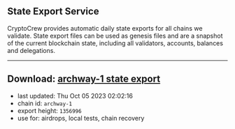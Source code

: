 ## State Export Service
CryptoCrew provides automatic daily state exports for all chains we validate. State export files can be used as genesis files and are a snapshot of the current blockchain state, including all validators, accounts, balances and delegations.

---
**Download: [archway-1 state export](https://dl.ccvalidators.com/SERVICE/archway/archway-1_export_1356996.json)**
---

- last updated: Thu Oct 05 2023 02:02:16
- chain id: `archway-1`
- export height: `1356996`
- use for: airdrops, local tests, chain recovery
